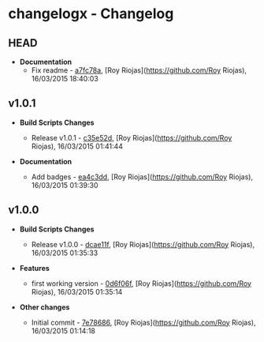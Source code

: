 
# changelogx - Changelog
## HEAD
- **Documentation**
  - Fix readme - [a7fc78a]( https://github.com/royriojas/git-toplevel/commit/a7fc78a ), [Roy Riojas](https://github.com/Roy Riojas), 16/03/2015 18:40:03
    
## v1.0.1
- **Build Scripts Changes**
  - Release v1.0.1 - [c35e52d]( https://github.com/royriojas/git-toplevel/commit/c35e52d ), [Roy Riojas](https://github.com/Roy Riojas), 16/03/2015 01:41:44
    
- **Documentation**
  - Add badges - [ea4c3dd]( https://github.com/royriojas/git-toplevel/commit/ea4c3dd ), [Roy Riojas](https://github.com/Roy Riojas), 16/03/2015 01:39:30
    
## v1.0.0
- **Build Scripts Changes**
  - Release v1.0.0 - [dcae11f]( https://github.com/royriojas/git-toplevel/commit/dcae11f ), [Roy Riojas](https://github.com/Roy Riojas), 16/03/2015 01:35:33
    
- **Features**
  - first working version - [0d6f06f]( https://github.com/royriojas/git-toplevel/commit/0d6f06f ), [Roy Riojas](https://github.com/Roy Riojas), 16/03/2015 01:35:14
    
- **Other changes**
  - Initial commit - [7e78686]( https://github.com/royriojas/git-toplevel/commit/7e78686 ), [Roy Riojas](https://github.com/Roy Riojas), 16/03/2015 01:14:18
    
